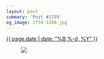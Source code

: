 ```yaml
---
layout: post
summary: 'Post #1759'
og_image: 1759-1280.jpg
---
```


<p>
 <time>
  <a href="/1759">
   {{ page.date | date: "%B %-d, %Y" }}
  </a>
 </time>
 <a href="/1759">
  <figure data-taken="3/12/2023">
   <img sizes="(min-width: 700px) 50vw, calc(100vw - 2rem)" src="{{ site.assets_url }}/1759-640.jpg" srcset="{{ site.assets_url }}/1759-320.jpg 320w, {{ site.assets_url }}/1759-640.jpg 640w, {{ site.assets_url }}/1759-960.jpg 960w, {{ site.assets_url }}/1759-1280.jpg 1280w"/>
  </figure>
 </a>
</p>
